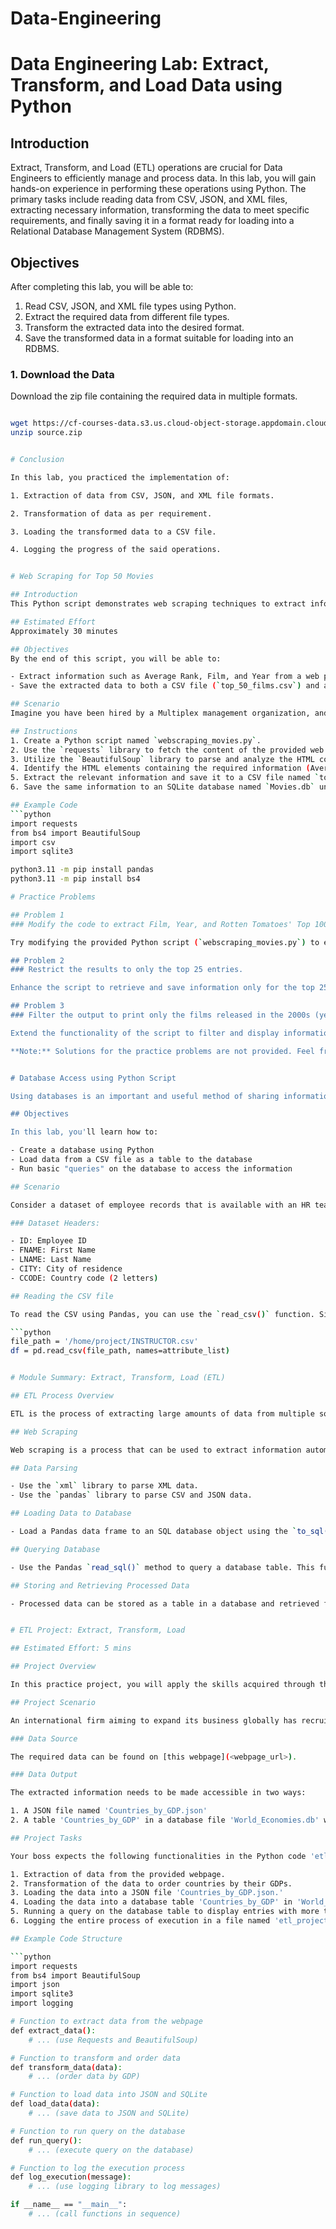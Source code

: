 # Data-Engineering

# Data Engineering Lab: Extract, Transform, and Load Data using Python

## Introduction

Extract, Transform, and Load (ETL) operations are crucial for Data Engineers to efficiently manage and process data. In this lab, you will gain hands-on experience in performing these operations using Python. The primary tasks include reading data from CSV, JSON, and XML files, extracting necessary information, transforming the data to meet specific requirements, and finally saving it in a format ready for loading into a Relational Database Management System (RDBMS).

## Objectives

After completing this lab, you will be able to:

1. Read CSV, JSON, and XML file types using Python.
2. Extract the required data from different file types.
3. Transform the extracted data into the desired format.
4. Save the transformed data in a format suitable for loading into an RDBMS.


### 1. Download the Data

Download the zip file containing the required data in multiple formats.

```bash -- If wget is not installed then install using brew install wget

wget https://cf-courses-data.s3.us.cloud-object-storage.appdomain.cloud/IBMDeveloperSkillsNetwork-PY0221EN-SkillsNetwork/labs/module%206/Lab%20-%20Extract%20Transform%20Load/data/source.zip
unzip source.zip


# Conclusion

In this lab, you practiced the implementation of:

1. Extraction of data from CSV, JSON, and XML file formats.

2. Transformation of data as per requirement.

3. Loading the transformed data to a CSV file.

4. Logging the progress of the said operations.


# Web Scraping for Top 50 Movies

## Introduction
This Python script demonstrates web scraping techniques to extract information about the top 50 movies with the best average rating from a specific web page. The script utilizes the `requests` and `BeautifulSoup` libraries to fetch and parse the HTML content, respectively.

## Estimated Effort
Approximately 30 minutes

## Objectives
By the end of this script, you will be able to:

- Extract information such as Average Rank, Film, and Year from a web page
- Save the extracted data to both a CSV file (`top_50_films.csv`) and an SQLite database (`Movies.db`)

## Scenario
Imagine you have been hired by a Multiplex management organization, and your task is to extract information from the [provided web link](https://web.archive.org/web/20230902185655/https://en.everybodywiki.com/100_Most_Highly-Ranked_Films). The information needed includes Average Rank, Film, and Year for the top 50 movies.

## Instructions
1. Create a Python script named `webscraping_movies.py`.
2. Use the `requests` library to fetch the content of the provided web page.
3. Utilize the `BeautifulSoup` library to parse and analyze the HTML code.
4. Identify the HTML elements containing the required information (Average Rank, Film, and Year).
5. Extract the relevant information and save it to a CSV file named `top_50_films.csv`.
6. Save the same information to an SQLite database named `Movies.db` under the table name `Top_50`.

## Example Code
```python
import requests
from bs4 import BeautifulSoup
import csv
import sqlite3

python3.11 -m pip install pandas
python3.11 -m pip install bs4

# Practice Problems

## Problem 1
### Modify the code to extract Film, Year, and Rotten Tomatoes' Top 100 headers.

Try modifying the provided Python script (`webscraping_movies.py`) to extract additional information such as Film, Year, and the Rotten Tomatoes' Top 100 headers. Analyze the HTML structure of the web page and adjust the code accordingly. Save the extracted data to the CSV file and the SQLite database.

## Problem 2
### Restrict the results to only the top 25 entries.

Enhance the script to retrieve and save information only for the top 25 movies instead of the top 50. Adjust the code to handle this restriction while still maintaining the integrity of the extracted data.

## Problem 3
### Filter the output to print only the films released in the 2000s (year 2000 included).

Extend the functionality of the script to filter and display information only for the films released in the 2000s. Update the code to include a condition that checks the release year and prints only the relevant entries meeting the specified criteria.

**Note:** Solutions for the practice problems are not provided. Feel free to use the discussion forums if you need assistance or want to discuss your approach with others.


# Database Access using Python Script

Using databases is an important and useful method of sharing information. To preserve repeated storage of the same files containing the required data, it is a good practice to save the said data on a database on a server and access the required subset of information using database management systems.

## Objectives

In this lab, you'll learn how to:

- Create a database using Python
- Load data from a CSV file as a table to the database
- Run basic "queries" on the database to access the information

## Scenario

Consider a dataset of employee records that is available with an HR team in a CSV file. As a Data Engineer, you are required to create the database called STAFF and load the contents of the CSV file as a table called INSTRUCTORS.

### Dataset Headers:

- ID: Employee ID
- FNAME: First Name
- LNAME: Last Name
- CITY: City of residence
- CCODE: Country code (2 letters)

## Reading the CSV file

To read the CSV using Pandas, you can use the `read_csv()` function. Since this CSV does not contain headers, you can use the keys of the `attribute_dict` dictionary as a list to assign headers to the data.

```python
file_path = '/home/project/INSTRUCTOR.csv'
df = pd.read_csv(file_path, names=attribute_list)


# Module Summary: Extract, Transform, Load (ETL)

## ETL Process Overview

ETL is the process of extracting large amounts of data from multiple sources and formats and transforming it into one specific format before loading it into a database or target file.

## Web Scraping

Web scraping is a process that can be used to extract information automatically from a website using the two Python modules “Requests” and “BeautifulSoup”.

## Data Parsing

- Use the `xml` library to parse XML data.
- Use the `pandas` library to parse CSV and JSON data.

## Loading Data to Database

- Load a Pandas data frame to an SQL database object using the `to_sql()` method.

## Querying Database

- Use the Pandas `read_sql()` method to query a database table. This function returns a Pandas data frame with the output to the query.

## Storing and Retrieving Processed Data

- Processed data can be stored as a table in a database and retrieved from it using queries, with the Pandas and SQLite libraries.


# ETL Project: Extract, Transform, Load

## Estimated Effort: 5 mins

## Project Overview

In this practice project, you will apply the skills acquired through the course to create a complete ETL pipeline for accessing data from a website, processing it, and meeting specific requirements.

## Project Scenario

An international firm aiming to expand its business globally has recruited you as a junior Data Engineer. Your task is to create an automated script that extracts the list of all countries in order of their GDPs in billion USDs (rounded to 2 decimal places) from the International Monetary Fund (IMF) website. The code will be used to update this information twice a year.

### Data Source

The required data can be found on [this webpage](<webpage_url>).

### Data Output

The extracted information needs to be made accessible in two ways:

1. A JSON file named 'Countries_by_GDP.json'
2. A table 'Countries_by_GDP' in a database file 'World_Economies.db' with attributes 'Country' and 'GDP_USD_billion.'

## Project Tasks

Your boss expects the following functionalities in the Python code 'etl_project_gdp.py':

1. Extraction of data from the provided webpage.
2. Transformation of the data to order countries by their GDPs.
3. Loading the data into a JSON file 'Countries_by_GDP.json.'
4. Loading the data into a database table 'Countries_by_GDP' in 'World_Economies.db.'
5. Running a query on the database table to display entries with more than a 100 billion USD economy.
6. Logging the entire process of execution in a file named 'etl_project_log.txt.'

## Example Code Structure

```python
import requests
from bs4 import BeautifulSoup
import json
import sqlite3
import logging

# Function to extract data from the webpage
def extract_data():
    # ... (use Requests and BeautifulSoup)

# Function to transform and order data
def transform_data(data):
    # ... (order data by GDP)

# Function to load data into JSON and SQLite
def load_data(data):
    # ... (save data to JSON and SQLite)

# Function to run query on the database
def run_query():
    # ... (execute query on the database)

# Function to log the execution process
def log_execution(message):
    # ... (use logging library to log messages)

if __name__ == "__main__":
    # ... (call functions in sequence)
